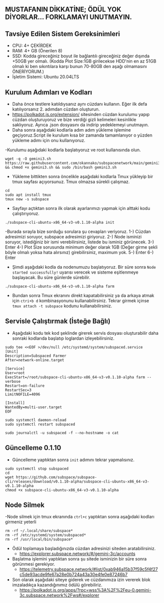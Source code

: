 ## MUSTAFANIN DİKKATİNE; ÖDÜL YOK DİYORLAR... FORKLAMAYI UNUTMAYIN.
## Tavsiye Edilen Sistem Gereksinimleri
- CPU: 4+ ÇEKİRDEK
- RAM: 4+ GB (Önerilen 8)
- SSD: Kodda gireceğiniz boyut  ile bağlantılı gireceğiniz değer dışında +50GB yer olmalı. (Kodda Plot Size:1GB girilecekse HDD'nin en az 51GB olmalı ki ben sıkıntılara karşı bunun 70-80GB den aşağı olmamasını ÖNERİYORUM.)
- İşletim Sistemi: Ubuntu 20.04LTS

## Kurulum Adımları ve Kodları
- Daha önce testlere katıldıysanız aynı cüzdanı kullanın. Eğer ilk defa katılıyorsanız 2. adımdan cüzdan oluşturun.
- https://polkadot.js.org/extension/ sitesinden cüzdan kurulumu yapıp cüzdan oluşturuyoruz ve bize verdiği gizli kelimeleri kesinlikle saklıyoruz. Ayrıca .json dosyasını da indirip yedeklemeyi unutmayın.
- Daha sonra aşağıdaki kodlarla adım adım yükleme işlemine geçiyoruz.Script ile kurulum kısa bir zamanda tamamlanıyor o yüzden yükleme adımı için onu kullanıyoruz.

-Kurulumu aşağıdaki kodlarla başlatıyoruz ve root kullanısında olun.
```
wget -q -O gemini3.sh https://raw.githubusercontent.com/okannako/subspacenetwork/main/gemini3.sh && chmod +x gemini3.sh && sudo /bin/bash gemini3.sh
```
- Yükleme bittikten sonra öncelikle aşağıdaki kodlarla Tmux yükleyip bir tmux sayfası açıyorsunuz. Tmux olmazsa sürekli çalışmaz.
 ```
 cd
 sudo apt install tmux
 tmux new -s subspace
 ```
- Sayfayı açtıktan sonra ilk olarak ayarlarımızı yapmak için alttaki kodu çalıştırıyoruz.
```
./subspace-cli-ubuntu-x86_64-v3-v0.1.10-alpha init
```
   -Burada sırayla bize sorduğu sorulara şu cevapları veriyoruz.
    1-) Cüzdan adresimizi soruyor, subspace adresimizi giriyoruz.
    2-) Node isminizi soruyor, istediğiniz bir ismi verebilirsiniz, listede bu isminiz görünecek.
    3-) Enter
    4-) Plot Size sorusunda minimum değer olarak 1GB (Değer girme şekli böyle olmalı yoksa hata alırsınız) girebilirsiniz, maximum yok.
    5-) Enter
    6-) Enter
    
- Şimdi aşağıdaki kodla da nodenumuzu başlatıyoruz. Bir süre sonra ```Node started successfully!``` uyarısı verecek ve sisteme eşitlenmeye başlayacak. Bu süre günlerde sürebilir.
```
./subspace-cli-ubuntu-x86_64-v3-v0.1.10-alpha farm
```
- Bundan sonra Tmux ekranını direkt kapatabilirsiniz ya da arkaya atmak için ```ctri+b d``` kombinasyonunu kullanabilirsiniz. Tekrar girmek içinse ```tmux attach -t subspace``` kodunu kullanabilirsiniz.

## Servisle Çalıştırmak (İsteğe Bağlı)
 - Aşağıdaki kodu tek kod şeklinde girerek servis dosyası oluşturabilir daha sonraki kodlarıda başlatıp loglardan izleyebilirsiniz.
```
sudo tee <<EOF >/dev/null /etc/systemd/system/subspaced.service
[Unit]
Description=Subspaced Farmer
After=network-online.target

[Service]
User=root
ExecStart=/root/subspace-cli-ubuntu-x86_64-v3-v0.1.10-alpha farm --verbose
Restart=on-failure
RestartSec=3
LimitNOFILE=4096

[Install]
WantedBy=multi-user.target
EOF
```
```
sudo systemctl daemon-reload
sudo systemctl restart subspaced
```
```
sudo journalctl -u subspaced -f --no-hostname -o cat
```

## Güncelleme 0.1.10
 - Güncelleme yaptıktan sonra ```init``` adımını tekrar yapmalısınız.
```
sudo systemctl stop subspaced
cd
wget https://github.com/subspace/subspace-cli/releases/download/v0.1.10-alpha/subspace-cli-ubuntu-x86_64-v3-v0.1.10-alpha
chmod +x subspace-cli-ubuntu-x86_64-v3-v0.1.10-alpha
```
 
## Node Silmek
 -Node silmek için tmux ekranında ```ctrl+c``` yaptıktan sonra aşağıdaki kodları girmeniz yeterli

```
rm -rf ~/.local/share/subspace*
rm -rf /etc/systemd/system/subspaced*
rm -rf /usr/local/bin/subspace*
```

- Ödül toplamaya başladığınızda cüzdan adresinizi siteden aratabilirsiniz.
     - https://explorer.subspace.network/#/gemini-3c/accounts
- Başlatma işlemini yaptıktan sonra şu sitede isminizin bir süre sonra görünmesi gerekiyor.
     - https://telemetry.subspace.network/#list/0xab946a15b37f59c5f4f27c5de93acde9fe67a28e0b724a43a30e4fe0e87246b7
- Son olarak aşağıdaki siteye giderek ve cüzdanımıza izin vererek blok imzaladıkça kazandığınımız ödülü görebiliriz.
     - https://polkadot.js.org/apps/?rpc=wss%3A%2F%2Feu-0.gemini-3c.subspace.network%2Fws#/explorer
